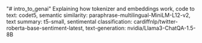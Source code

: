 "# intro_to_genai" 
Explaining how tokenizer and embeddings work, 
code to text: codet5, 
semantic similarity: paraphrase-multilingual-MiniLM-L12-v2, 
text summary: t5-small, 
sentimental classification: cardiffnlp/twitter-roberta-base-sentiment-latest, 
text-generation: nvidia/Llama3-ChatQA-1.5-8B
